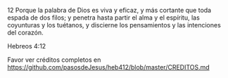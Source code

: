 12 Porque la palabra de Dios es viva y eficaz, y más cortante que toda 
espada de dos filos; y penetra hasta partir el alma y el espíritu, las 
coyunturas y los tuétanos, y discierne los pensamientos y las intenciones 
del corazón.

Hebreos 4:12


Favor ver créditos completos en 
	https://github.com/pasosdeJesus/heb412/blob/master/CREDITOS.md


